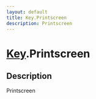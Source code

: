 ```yaml
---
layout: default
title: Key.Printscreen
description: Printscreen
---
```

# [Key]({{site.url}}/Pages/Reference/Key.html).Printscreen

## Description
Printscreen

